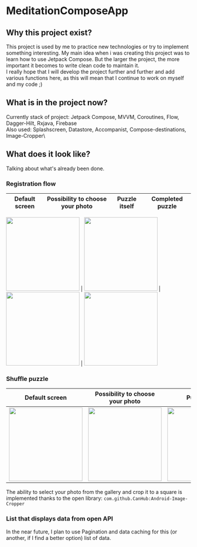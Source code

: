 # MeditationComposeApp

## Why this project exist?
This project is used by me to practice new technologies or try to implement something interesting.
My main idea when i was creating this project was to learn how to use Jetpack Compose. But the larger the project, the more important it becomes to write clean code to maintain it. \
I really hope that I will develop the project further and further and add various functions here, as this will mean that I continue to work on myself and my code ;)

## What is in the project now? 

Currently stack of project: Jetpack Compose, MVVM, Coroutines, Flow, Dagger-Hilt, Rxjava, Firebase\
Also used: Splashscreen, Datastore, Accompanist, Compose-destinations, Image-Cropper\

## What does it look like?

Talking about what's already been done.

### Registration flow

Default screen     |  Possibility to choose your photo  |  Puzzle itself   |  Completed puzzle
:-------------------------:|:-------------------------:|:-------------------------:|:-------------------------:
<img src="https://user-images.githubusercontent.com/68656704/195431352-4b30b7a3-8b69-4aae-8393-aab4908b40a2.jpg" width="200">
| <img src="https://user-images.githubusercontent.com/68656704/195431431-891ee2f7-5839-4f12-a570-cf57f119c432.jpg" width="200"> 
| <img src="https://user-images.githubusercontent.com/68656704/195431467-a892b30f-69ec-4d2b-87b8-ad004eec8133.jpg" width="200">
| <img src="https://user-images.githubusercontent.com/68656704/195431485-47cb7cc9-42f7-4028-b275-a0fe478575f5.jpg" width="200"> 

### Shuffle puzzle

Default screen     |  Possibility to choose your photo  |  Puzzle itself   |  Completed puzzle
:-------------------------:|:-------------------------:|:-------------------------:|:-------------------------:
<img src="https://user-images.githubusercontent.com/68656704/195431352-4b30b7a3-8b69-4aae-8393-aab4908b40a2.jpg" width="200">  | <img src="https://user-images.githubusercontent.com/68656704/195431431-891ee2f7-5839-4f12-a570-cf57f119c432.jpg" width="200">  | <img src="https://user-images.githubusercontent.com/68656704/195431467-a892b30f-69ec-4d2b-87b8-ad004eec8133.jpg" width="200">  | <img src="https://user-images.githubusercontent.com/68656704/195431485-47cb7cc9-42f7-4028-b275-a0fe478575f5.jpg" width="200"> 

The ability to select your photo from the gallery and crop it to a square is implemented thanks to the open library: `com.github.CanHub:Android-Image-Cropper`


### List that displays data from open API

In the near future, I plan to use Pagination and data caching for this (or another, if I find a better option) list of data.
